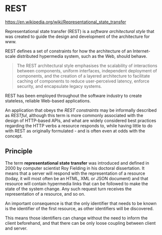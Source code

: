 # REST

https://en.wikipedia.org/wiki/Representational_state_transfer

Representational state transfer (REST) is a *software architectural style* that was created to guide the design and development of the architecture for www.

REST defines a set of constraints for how the architecture of an Internet-scale distributed hypermedia system, such as the Web, should behave.

>The REST architectural style emphasises the scalability of interactions between components, uniform interfaces, independent deployment of components, and the creation of a layered architecture to facilitate caching of components to reduce user-perceived latency, enforce security, and encapsulate legacy systems.

REST has been employed throughout the software industry to create stateless, reliable Web-based applications.

An application that obeys the *REST constraints* may be informally described as *RESTful*, although this term is more commonly associated with the design of HTTP-based APIs, and what are widely considered best practices regarding the HTTP verbs a resource responds to, while having little to do with REST as originally formulated - and is often even at odds with the concept.

## Principle

The term **representational state transfer** was introduced and defined in 2000 by computer scientist Roy Fielding in his doctoral dissertation. It means that a server will respond with the representation of a resource (today, it will most often be an HTML, XML or JSON document) and that resource will contain hypermedia links that can be followed to make the state of the system change. Any such request turn receives the representation of a resource, and so on.

An important consequence is that the only identifier that needs to be known is the identifier of the first resource, as other identifiers will be discovered.

This means those identifiers can change without the need to inform the client beforehand, and that there can be only loose coupling between client and server.
